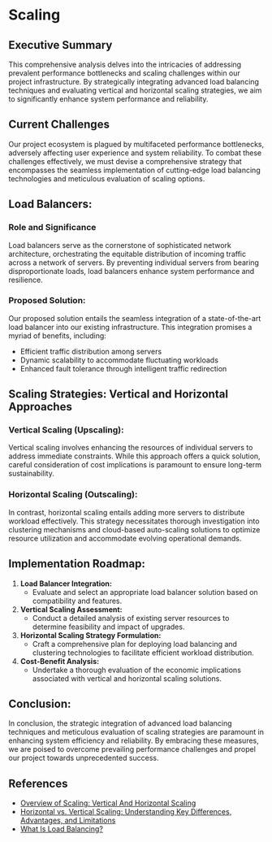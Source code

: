 # Scaling

## Executive Summary

This comprehensive analysis delves into the intricacies of addressing prevalent performance bottlenecks and scaling challenges within our project infrastructure. By strategically integrating advanced load balancing techniques and evaluating vertical and horizontal scaling strategies, we aim to significantly enhance system performance and reliability.

## Current Challenges

Our project ecosystem is plagued by multifaceted performance bottlenecks, adversely affecting user experience and system reliability. To combat these challenges effectively, we must devise a comprehensive strategy that encompasses the seamless implementation of cutting-edge load balancing technologies and meticulous evaluation of scaling options.

## Load Balancers: 

### Role and Significance

Load balancers serve as the cornerstone of sophisticated network architecture, orchestrating the equitable distribution of incoming traffic across a network of servers. By preventing individual servers from bearing disproportionate loads, load balancers enhance system performance and resilience.

### Proposed Solution: 

Our proposed solution entails the seamless integration of a state-of-the-art load balancer into our existing infrastructure. This integration promises a myriad of benefits, including:
- Efficient traffic distribution among servers
- Dynamic scalability to accommodate fluctuating workloads
- Enhanced fault tolerance through intelligent traffic redirection

## Scaling Strategies: Vertical and Horizontal Approaches

### Vertical Scaling (Upscaling):

Vertical scaling involves enhancing the resources of individual servers to address immediate constraints. While this approach offers a quick solution, careful consideration of cost implications is paramount to ensure long-term sustainability.

### Horizontal Scaling (Outscaling):

In contrast, horizontal scaling entails adding more servers to distribute workload effectively. This strategy necessitates thorough investigation into clustering mechanisms and cloud-based auto-scaling solutions to optimize resource utilization and accommodate evolving operational demands.

## Implementation Roadmap:
1. **Load Balancer Integration:**
   - Evaluate and select an appropriate load balancer solution based on compatibility and features.
2. **Vertical Scaling Assessment:**
   - Conduct a detailed analysis of existing server resources to determine feasibility and impact of upgrades.
3. **Horizontal Scaling Strategy Formulation:**
   - Craft a comprehensive plan for deploying load balancing and clustering technologies to facilitate efficient workload distribution.
4. **Cost-Benefit Analysis:**
   - Undertake a thorough evaluation of the economic implications associated with vertical and horizontal scaling solutions.

## Conclusion:

In conclusion, the strategic integration of advanced load balancing techniques and meticulous evaluation of scaling strategies are paramount in enhancing system efficiency and reliability. By embracing these measures, we are poised to overcome prevailing performance challenges and propel our project towards unprecedented success.

## References
* [Overview of Scaling: Vertical And Horizontal Scaling
](https://www.geeksforgeeks.org/overview-of-scaling-vertical-and-horizontal-scaling/)
* [Horizontal vs. Vertical Scaling: Understanding Key Differences, Advantages, and Limitations](https://www.cloudways.com/blog/horizontal-vs-vertical-scaling/)
* [What Is Load Balancing?](https://www.nginx.com/resources/glossary/load-balancing/)